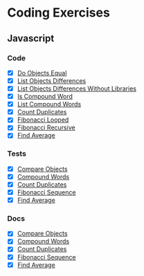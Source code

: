 # Coding Exercises
## Javascript
### Code
- [x] [Do Objects Equal](./javascript/modules/compareObjects.js)
- [x] [List Objects Differences](./javascript/modules/compareObjects.js)
- [x] [List Objects Differences Without Libraries](./javascript/compareObjects.js)
- [x] [Is Compound Word](./javascript/modules/compoundWords.js)
- [x] [List Compound Words](./javascript/modules/compoundWords.js)
- [x] [Count Duplicates](./javascript/modules/countDuplicates.js)
- [x] [Fibonacci Looped](./javascript/modules/fibonacciSequence.js)
- [x] [Fibonacci Recursive](./javascript/modules/fibonacciSequence.js)
- [x] [Find Average](./javascript/modules/findAverage.js)

<!--- [x] [Is Integer](./javascript/modules/isInteger.js)
- [x] [Is Integer Without Methods](./javascript/modules/isInteger.js)
--> 
### Tests
- [x] [Compare Objects](./javascript/test/specs/modules/compareObjects.js)
- [x] [Compound Words](./javascript/test/specs/modules/compoundWords.js)
- [x] [Count Duplicates](./javascript/test/specs/modules/countDuplicates.js)
- [x] [Fibonacci Sequence](./javascript/test/specs/modules/fibonacciSequence.js)
- [x] [Find Average](./javascript/test/specs/modules/findAverage.js)

<!--- [x] [Is Integer](./javascript/test/specs/modules/isInteger.js)-->

### Docs
- [x] [Compare Objects](./docs/javascript/compareObjects.md)
- [x] [Compound Words](./docs/javascript/compoundWords.md)
- [x] [Count Duplicates](./docs/javascript/countDuplicates.md)
- [x] [Fibonacci Sequence](./docs/javascript/fibonacciSequence.md)
- [x] [Find Average](./docs/javascript/findAverage.md)

<!--- [x] [Is Integer](./docs/javascript/isInteger.js)-->


<!--
- [x] [Reverse String by Letter](./javascript/reverseString.js)
- [x] [Reverse String by Space](./javascript/reverseString.js)
- [x] [Reverse String by Letter without Methods](./javascript/reverseString.js)
- [x] [Reverse String by Space without Methods](./javascript/reverseString.js)
- [x] [Is Prime Number](./javascript/isPrimeNumber.js)
- [x] [Is Integer](./javascript/isInteger.js)
- [x] [Find Average](./javascript/findAverage.js)

- [x] [Is Compound Word](./javascript/compoundWords.js)
- [x] [List Compound Words](./javascript/compoundWords.js)
- [x] [For Each Function](./javascript/forEach.js)
- [ ] [Get Neighbors Coordinates](./javascript/neighbors.js)
- [ ] [Cat and Dog](./javascript/catAndDog.js)
-->
